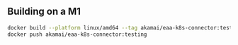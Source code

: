 ## Building on a M1
```bash
docker build --platform linux/amd64 --tag akamai/eaa-k8s-connector:testing . && \
docker push akamai/eaa-k8s-connector:testing
```